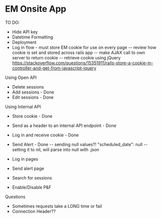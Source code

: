 # EM Onsite App

TO DO:

* Hide API key
* Datetime Formatting
* Deployment
* Log in flow - must store EM cookie for use on every page
-- review how cookie is set and stored across rails app
-- make AJAX call to own server to return cookie
-- retrieve cookie using jQuery
https://stackoverflow.com/questions/15351911/rails-store-a-cookie-in-controller-and-get-from-javascript-jquery

Using Open API
* Delete sessions
* Add sessions - Done
* Edit sessions - Done

Using Internal API
* Store cookie - Done
* Send as a header to an internal API endpoint - Done
* Log in and receive cookie - Done
* Send Alert - Done
-- sending null values?! "scheduled_date": null
-- setting it to nil, will parse into null with .json

* Log in pages
* Send alert page

* Search for sessions
* Enable/Disable P&F

Questions
* Sometimes requests take a LONG time or fail
* Connection Header??
